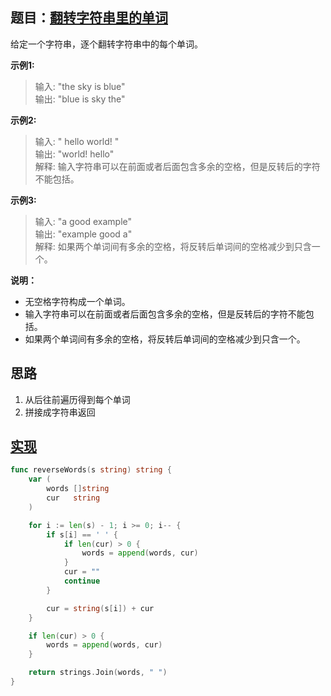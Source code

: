 ## 题目：[翻转字符串里的单词](https://leetcode-cn.com/problems/reverse-words-in-a-string/)

给定一个字符串，逐个翻转字符串中的每个单词。

**示例1:**
>输入: "the sky is blue"  
输出: "blue is sky the"

**示例2:**
>输入: "  hello world!  "  
输出: "world! hello"  
解释: 输入字符串可以在前面或者后面包含多余的空格，但是反转后的字符不能包括。

**示例3:**
>输入: "a good   example"  
输出: "example good a"  
解释: 如果两个单词间有多余的空格，将反转后单词间的空格减少到只含一个。

**说明：**

* 无空格字符构成一个单词。
* 输入字符串可以在前面或者后面包含多余的空格，但是反转后的字符不能包括。
* 如果两个单词间有多余的空格，将反转后单词间的空格减少到只含一个。

## 思路
1. 从后往前遍历得到每个单词
2. 拼接成字符串返回

## [实现](https://github.com/mzmuer/leetcode/blob/master/question151/answer_test.go)
```go
func reverseWords(s string) string {
	var (
		words []string
		cur   string
	)

	for i := len(s) - 1; i >= 0; i-- {
		if s[i] == ' ' {
			if len(cur) > 0 {
				words = append(words, cur)
			}
			cur = ""
			continue
		}

		cur = string(s[i]) + cur
	}

	if len(cur) > 0 {
		words = append(words, cur)
	}

	return strings.Join(words, " ")
}
```